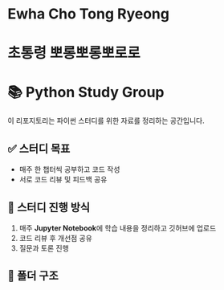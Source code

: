# Ewha Cho Tong Ryeong

# 초통령 뽀롱뽀롱뽀로로

# 📚 Python Study Group
이 리포지토리는 파이썬 스터디를 위한 자료를 정리하는 공간입니다.

## ✅ 스터디 목표
- 매주 한 챕터씩 공부하고 코드 작성
- 서로 코드 리뷰 및 피드백 공유

## 📅 스터디 진행 방식
1. 매주 **Jupyter Notebook**에 학습 내용을 정리하고 깃허브에 업로드
2. 코드 리뷰 후 개선점 공유
3. 질문과 토론 진행

## 📂 폴더 구조
